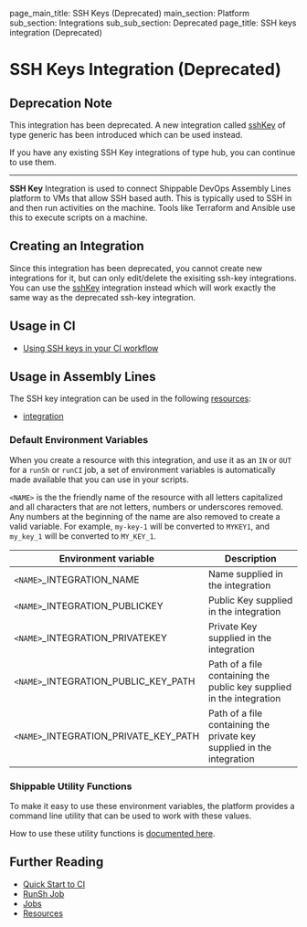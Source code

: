 page_main_title: SSH Keys (Deprecated)
main_section: Platform
sub_section: Integrations
sub_sub_section: Deprecated
page_title: SSH keys integration (Deprecated)

# SSH Keys Integration (Deprecated)

## Deprecation Note
This integration has been deprecated. A new integration called [sshKey](/platform/integration/sshKey) of type generic has been introduced which can be used instead.

If you have any existing SSH Key integrations of type hub, you can continue to use them.

---

**SSH Key** Integration is used to connect Shippable DevOps Assembly Lines platform to VMs that allow SSH based auth. This is typically used to SSH in and then run activities on the machine. Tools like Terraform and Ansible use this to execute scripts on a machine.

## Creating an Integration

Since this integration has been deprecated, you cannot create new integrations for it, but can only edit/delete the exisiting ssh-key integrations. You can use the [sshKey](/platform/integration/sshKey) integration instead which will work exactly the same way as the deprecated ssh-key integration.

## Usage in CI

* [Using SSH keys in your CI workflow](/ci/ssh-keys/)

## Usage in Assembly Lines

The SSH key integration can be used in the following [resources](/platform/workflow/resource/overview/):

* [integration](/platform/workflow/resource/integration)

### Default Environment Variables
When you create a resource with this integration, and use it as an `IN` or `OUT` for a `runSh` or `runCI` job, a set of environment variables is automatically made available that you can use in your scripts.

`<NAME>` is the the friendly name of the resource with all letters capitalized and all characters that are not letters, numbers or underscores removed. Any numbers at the beginning of the name are also removed to create a valid variable. For example, `my-key-1` will be converted to `MYKEY1`, and `my_key_1` will be converted to `MY_KEY_1`.

| Environment variable						| Description                         |
| ------------- 								|------------------------------------ |
| `<NAME>`\_INTEGRATION\_NAME   			| Name supplied in the integration |
| `<NAME>`\_INTEGRATION\_PUBLICKEY		| Public Key supplied in the integration |
| `<NAME>`\_INTEGRATION\_PRIVATEKEY		| Private Key supplied in the integration |
| `<NAME>`\_INTEGRATION\_PUBLIC\_KEY\_PATH		| Path of a file containing the public key supplied in the integration |
| `<NAME>`\_INTEGRATION\_PRIVATE\_KEY\_PATH		| Path of a file containing the private key supplied in the integration |

### Shippable Utility Functions
To make it easy to use these environment variables, the platform provides a command line utility that can be used to work with these values.

How to use these utility functions is [documented here](/platform/tutorial/workflow/using-shipctl).

## Further Reading
* [Quick Start to CI](/getting-started/ci-sample)
* [RunSh Job](/platform/workflow/job/runsh)
* [Jobs](/platform/workflow/job/overview)
* [Resources](/platform/workflow/resource/overview)
